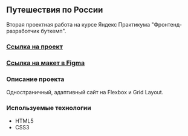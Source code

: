## Путешествия по России

Вторая проектная работа на курсе Яндекс Практикума "Фронтенд-разработчик буткемп".

### [Ссылка на проект](https://lizaelkina.github.io/russian-travel-bootcamp/ 'Выполненный проект')

### [Ссылка на макет в Figma](https://www.figma.com/design/5S2WSbEFL6awjVWJ0NWL8Q/Sprint-3_-Russia-_-desktop-%2B-mobile?node-id=63326-0&node-type=frame&t=hBn8E3UNWVotTD78-0 'Макет в Figma')

### Описание проекта

Одностраничный, адаптивный сайт на Flexbox и Grid Layout.

### Используемые технологии

- HTML5
- CSS3

